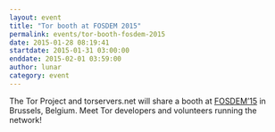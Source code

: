 ```yaml
---
layout: event
title: "Tor booth at FOSDEM 2015"
permalink: events/tor-booth-fosdem-2015
date: 2015-01-28 08:19:41
startdate: 2015-01-31 03:00:00
enddate: 2015-02-01 03:59:00
author: lunar
category: event
---
```


The Tor Project and torservers.net will share a booth at [FOSDEM’15](https://fosdem.org/2015/) in Brussels, Belgium. Meet Tor developers and volunteers running the network!
